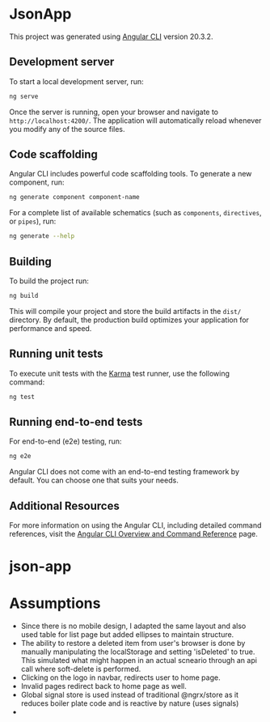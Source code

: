 # JsonApp

This project was generated using [Angular CLI](https://github.com/angular/angular-cli) version 20.3.2.

## Development server

To start a local development server, run:

```bash
ng serve
```

Once the server is running, open your browser and navigate to `http://localhost:4200/`. The application will automatically reload whenever you modify any of the source files.

## Code scaffolding

Angular CLI includes powerful code scaffolding tools. To generate a new component, run:

```bash
ng generate component component-name
```

For a complete list of available schematics (such as `components`, `directives`, or `pipes`), run:

```bash
ng generate --help
```

## Building

To build the project run:

```bash
ng build
```

This will compile your project and store the build artifacts in the `dist/` directory. By default, the production build optimizes your application for performance and speed.

## Running unit tests

To execute unit tests with the [Karma](https://karma-runner.github.io) test runner, use the following command:

```bash
ng test
```

## Running end-to-end tests

For end-to-end (e2e) testing, run:

```bash
ng e2e
```

Angular CLI does not come with an end-to-end testing framework by default. You can choose one that suits your needs.

## Additional Resources

For more information on using the Angular CLI, including detailed command references, visit the [Angular CLI Overview and Command Reference](https://angular.dev/tools/cli) page.
# json-app

# Assumptions
- Since there is no mobile design, I adapted the same layout and also used table for list page but added ellipses to maintain structure.
- The ability to restore a deleted item from user's browser is done by manually manipulating the localStorage and setting 'isDeleted' to true. This simulated what might happen in an actual scneario through an api call where soft-delete is performed.
- Clicking on the logo in navbar, redirects user to home page.
- Invalid pages redirect back to home page as well.
- Global signal store is used instead of traditional @ngrx/store as it reduces boiler plate code and is reactive by nature (uses signals)
- 
